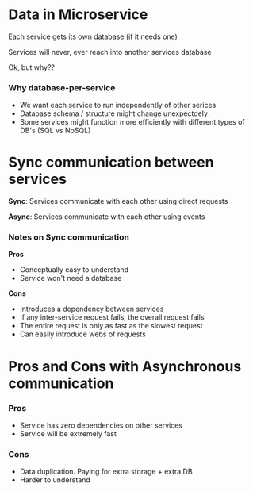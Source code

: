 # Data in Microservice

Each service gets its own database (if it needs one)

Services will never, ever reach into another services database

Ok, but why??

### Why database-per-service

- We want each service to run independently of other serices
- Database schema / structure might change unexpectdely
- Some services might function more efficiently with different types of DB's (SQL vs NoSQL)

# Sync communication between services

**Sync**: Services communicate with each other using direct requests

**Async**: Services communicate with each other using events

### Notes on Sync communication

**Pros**

- Conceptually easy to understand
- Service won't need a database

**Cons**

- Introduces a dependency between services
- If any inter-service request fails, the overall request fails
- The entire request is only as fast as the slowest request
- Can easily introduce webs of requests

# Pros and Cons with Asynchronous communication

### Pros

- Service has zero dependencies on other services
- Service will be extremely fast

### Cons

- Data duplication. Paying for extra storage + extra DB
- Harder to understand
